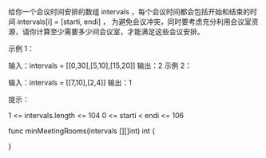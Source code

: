 给你一个会议时间安排的数组 intervals ，每个会议时间都会包括开始和结束的时间 intervals[i] = [starti, endi] ，
为避免会议冲突，同时要考虑充分利用会议室资源，请你计算至少需要多少间会议室，才能满足这些会议安排。


示例 1：

输入：intervals = [[0,30],[5,10],[15,20]]
输出：2
示例 2：

输入：intervals = [[7,10],[2,4]]
输出：1


提示：

1 <= intervals.length <= 104
0 <= starti < endi <= 106



func minMeetingRooms(intervals [][]int) int {

}
